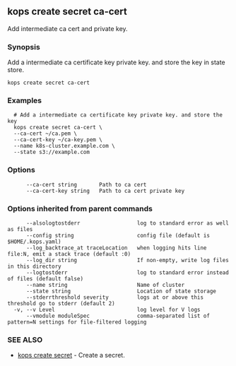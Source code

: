 
<!--- This file is automatically generated by make gen-cli-docs; changes should be made in the go CLI command code (under cmd/kops) -->

## kops create secret ca-cert

Add intermediate ca cert and private key.

### Synopsis


Add a intermediate ca certificate key private key. and store the key in state store.

```
kops create secret ca-cert
```

### Examples

```
  # Add a intermediate ca certificate key private key. and store the key
  kops create secret ca-cert \
  --ca-cert ~/ca.pem \
  --ca-cert-key ~/ca-key.pem \
  --name k8s-cluster.example.com \
  --state s3://example.com
```

### Options

```
      --ca-cert string       Path to ca cert
      --ca-cert-key string   Path to ca cert private key
```

### Options inherited from parent commands

```
      --alsologtostderr                  log to standard error as well as files
      --config string                    config file (default is $HOME/.kops.yaml)
      --log_backtrace_at traceLocation   when logging hits line file:N, emit a stack trace (default :0)
      --log_dir string                   If non-empty, write log files in this directory
      --logtostderr                      log to standard error instead of files (default false)
      --name string                      Name of cluster
      --state string                     Location of state storage
      --stderrthreshold severity         logs at or above this threshold go to stderr (default 2)
  -v, --v Level                          log level for V logs
      --vmodule moduleSpec               comma-separated list of pattern=N settings for file-filtered logging
```

### SEE ALSO
* [kops create secret](kops_create_secret.md)	 - Create a secret.

